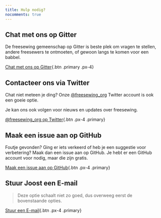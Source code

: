 ```yaml
---
title: Hulp nodig?
nocomments: true
---
```


## Chat met ons op Gitter
De freesewing gemeenschap op Gitter is beste plek om vragen te stellen,
andere freesewers te ontmoeten, of gewoon langs te komen voor een babbel.

[Chat met ons op Gitter](https://gitter.im/freesewing/freesewing){.btn .primary .px-4}

## Contacteer ons via Twitter

Chat niet meteen je ding?
Onze [@freesewing_org](https://twitter.com/freesewing_org)
Twitter account is ook een goeie optie.

Je kan ons ook volgen voor nieuws en updates over freesewing.

[@freesewing_org op Twitter](https://twitter.com/intent/follow?screen_name=freesewing_org){.btn .px-4 .primary}

## Maak een issue aan op GitHub

Foutje gevonden? Ging er iets verkeerd of heb je een suggestie voor verbetering?
Maak dan een issue aan op GitHub. Je hebt er een GitHub account voor nodig, maar die zijn gratis.

[Maak een issue aan op GitHub](https://github.com/freesewing/site/issues/new){.btn .px-4 .primary}

## Stuur Joost een E-mail

> Deze optie schaalt niet zo goed, dus overweeg eerst de bovenstaande opties.

[Stuur een E-mail](mailto:joost@decock.org?subject=Freesewing){.btn .px-4 .primary}

